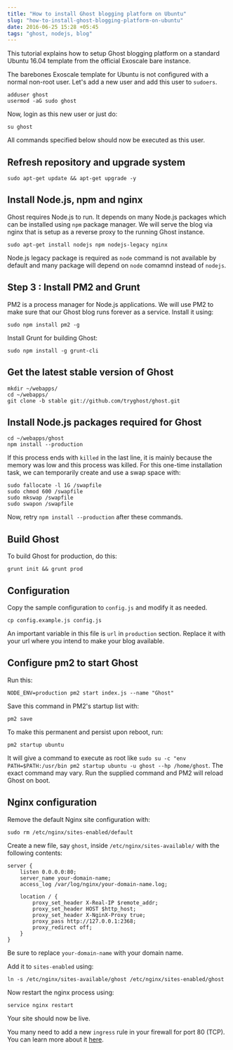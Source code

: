 ```yaml
---
title: "How to install Ghost blogging platform on Ubuntu"
slug: "how-to-install-ghost-blogging-platform-on-ubuntu"
date: 2016-06-25 15:28 +05:45
tags: "ghost, nodejs, blog"
---
```


This tutorial explains how to setup Ghost blogging platform on a standard Ubuntu 16.04 template from the official Exoscale bare instance.

The barebones Exoscale template for Ubuntu is not configured with a normal non-root user. Let's add a new user and add this user to `sudoers`.

    adduser ghost
    usermod -aG sudo ghost

Now, login as this new user or just do:
    
    su ghost
    
All commands specified below should now be executed as this user.

## Refresh repository and upgrade system

    sudo apt-get update && apt-get upgrade -y

## Install Node.js, npm and nginx

Ghost requires Node.js to run. It depends on many Node.js packages which can be installed using `npm` package manager. We will serve the blog via nginx that is setup as a reverse proxy to the running Ghost instance.

    sudo apt-get install nodejs npm nodejs-legacy nginx

Node.js legacy package is required as `node` command is not available by default and many package will depend on `node` comamnd instead of `nodejs`.

## Step 3 : Install PM2 and Grunt
PM2 is a process manager for Node.js applications. We will use PM2 to make sure that our Ghost blog runs forever as a service. Install it using:
    
    sudo npm install pm2 -g


Install Grunt for building Ghost:

    sudo npm install -g grunt-cli
    
## Get the latest stable version of Ghost

    mkdir ~/webapps/
    cd ~/webapps/
    git clone -b stable git://github.com/tryghost/ghost.git

## Install Node.js packages required for Ghost

    cd ~/webapps/ghost
    npm install --production

If this process ends with `killed` in the last line, it is mainly because the memory was low and this process was killed. For this one-time installation task, we can temporarily create and use a swap space with:

    sudo fallocate -l 1G /swapfile
    sudo chmod 600 /swapfile
    sudo mkswap /swapfile
    sudo swapon /swapfile

Now, retry `npm install --production` after these commands.

## Build Ghost

To build Ghost for production, do this:
    
    grunt init && grunt prod

## Configuration

Copy the sample configuration to `config.js` and modify it as needed.

    cp config.example.js config.js

An important variable in this file is `url` in `production` section. Replace it with your url where you intend to make your blog available.

## Configure pm2 to start Ghost

Run this:

    NODE_ENV=production pm2 start index.js --name "Ghost"

Save this command in PM2's startup list with:

    pm2 save

To make this permanent and persist upon reboot, run:

    pm2 startup ubuntu

It will give a command to execute as root like `sudo su -c "env PATH=$PATH:/usr/bin pm2 startup ubuntu -u ghost --hp /home/ghost`. The exact command may vary. Run the supplied command and PM2 will reload Ghost on boot.

## Nginx configuration

Remove the default Nginx site configuration with:

    sudo rm /etc/nginx/sites-enabled/default
    
Create a new file, say `ghost`, inside `/etc/nginx/sites-available/` with the following contents:

    server {
        listen 0.0.0.0:80;
        server_name your-domain-name;
        access_log /var/log/nginx/your-domain-name.log;
    
        location / {
            proxy_set_header X-Real-IP $remote_addr;
            proxy_set_header HOST $http_host;
            proxy_set_header X-NginX-Proxy true;
            proxy_pass http://127.0.0.1:2368;
            proxy_redirect off;
        }
    }
    
Be sure to replace `your-domain-name` with your domain name.

Add it to `sites-enabled` using:

    ln -s /etc/nginx/sites-available/ghost /etc/nginx/sites-enabled/ghost

Now restart the nginx process using:
    
    service nginx restart

Your site should now be live.

You many need to add a new `ingress` rule in your firewall for port 80 (TCP). You can learn more about it [here](https://community.exoscale.ch/documentation/compute/security-groups/).






